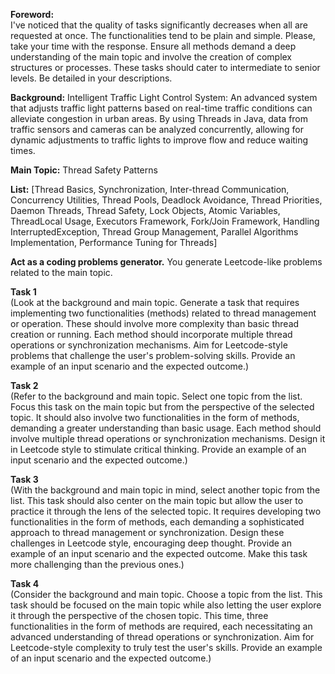 **Foreword:**  
I've noticed that the quality of tasks significantly decreases when all are requested at once. The functionalities tend to be plain and simple. Please, take your time with the response. Ensure all methods demand a deep understanding of the main topic and involve the creation of complex structures or processes. These tasks should cater to intermediate to senior levels. Be detailed in your descriptions.

**Background:** Intelligent Traffic Light Control System: An advanced system that adjusts traffic light patterns based on real-time traffic conditions can alleviate congestion in urban areas. By using Threads in Java, data from traffic sensors and cameras can be analyzed concurrently, allowing for dynamic adjustments to traffic lights to improve flow and reduce waiting times.

**Main Topic:** Thread Safety Patterns

**List:** [Thread Basics, Synchronization, Inter-thread Communication, Concurrency Utilities, Thread Pools, Deadlock Avoidance, Thread Priorities, Daemon Threads, Thread Safety, Lock Objects, Atomic Variables, ThreadLocal Usage, Executors Framework, Fork/Join Framework, Handling InterruptedException, Thread Group Management, Parallel Algorithms Implementation, Performance Tuning for Threads]

**Act as a coding problems generator.** You generate Leetcode-like problems related to the main topic.

**Task 1**  
(Look at the background and main topic. Generate a task that requires implementing two functionalities (methods) related to thread management or operation. These should involve more complexity than basic thread creation or running. Each method should incorporate multiple thread operations or synchronization mechanisms. Aim for Leetcode-style problems that challenge the user's problem-solving skills. Provide an example of an input scenario and the expected outcome.)

**Task 2**  
(Refer to the background and main topic. Select one topic from the list. Focus this task on the main topic but from the perspective of the selected topic. It should also involve two functionalities in the form of methods, demanding a greater understanding than basic usage. Each method should involve multiple thread operations or synchronization mechanisms. Design it in Leetcode style to stimulate critical thinking. Provide an example of an input scenario and the expected outcome.)

**Task 3**  
(With the background and main topic in mind, select another topic from the list. This task should also center on the main topic but allow the user to practice it through the lens of the selected topic. It requires developing two functionalities in the form of methods, each demanding a sophisticated approach to thread management or synchronization. Design these challenges in Leetcode style, encouraging deep thought. Provide an example of an input scenario and the expected outcome. Make this task more challenging than the previous ones.)

**Task 4**  
(Consider the background and main topic. Choose a topic from the list. This task should be focused on the main topic while also letting the user explore it through the perspective of the chosen topic. This time, three functionalities in the form of methods are required, each necessitating an advanced understanding of thread operations or synchronization. Aim for Leetcode-style complexity to truly test the user's skills. Provide an example of an input scenario and the expected outcome.)